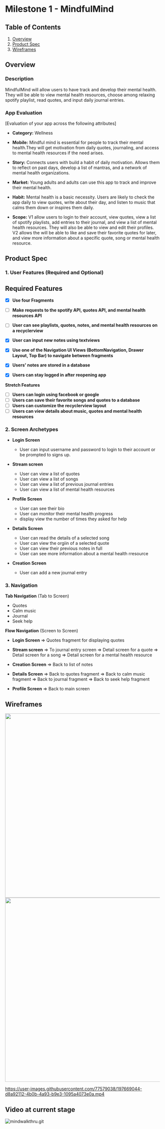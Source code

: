 # Milestone 1 - MindfulMind

## Table of Contents

1. [Overview](#Overview)
1. [Product Spec](#Product-Spec)
1. [Wireframes](#Wireframes)

## Overview

### Description

MindfulMind will allow users to have track and develop their mental health. They will be able to view mental health resources, choose among relaxing spotify playlist, read quotes, and input daily journal entries. 



### App Evaluation

[Evaluation of your app across the following attributes]
- **Category:** Wellness
- **Mobile:** Mindful mind is essential for people to track their mental health.They will get motivation from daily quotes, journaling, and access to mental health resources if the need arises.

- **Story:** Connects users with build a habit of daily motivation. Allows them to reflect on past days, develop a list of mantras, and a network of mental health organizations.


- **Market:** Young adults and adults can use this app to track and improve their mental health. 


- **Habit:** Mental health is a basic necessity. Users are likely to check the app daily to view quotes, write about their day, and listen to music that calms them down or inspires them daily. 


- **Scope:** V1 allow users to login to their account, view quotes, view a list of spotify playlists, add entries to their journal, and view a list of mental health resources. They will also be able to view and edit their profiles.  V2 allows the will be able to like and save their favorite quotes for later, and view more information about a specific quote, song or mental health resource. 


## Product Spec

### 1. User Features (Required and Optional)

## Required Features

- [x] **Use four Fragments**

- [ ] **Make requests to the spotify API, quotes API, and mental health resources API**

- [ ] **User can see playlists, quotes, notes, and mental health resources on a recyclerview**

- [x] **User can input new notes using textviews**

- [x] **Use one of the Navigation UI Views (BottomNavigation, Drawer Layout, Top Bar) to navigate between fragments**

- [x] **Users' notes are stored in a database**

- [x] **Users can stay logged in after reopening app**

**Stretch Features**

- [ ] **Users can login using facebook or google**
- [ ] **Users can save their favorite songs and quotes to a database**
- [ ] **Users can customize the recyclerview layout**
- [ ] **Users can view details about music, quotes and mental health resources**

### 2. Screen Archetypes

- **Login Screen**
  - User can input username and password to login to their account or be prompted to  signs up.
  
- **Stream screen** 
    
  - User can view a list of quotes
  - User can view a list of songs
  - User can view a list of previous journal entries
  - User can view a list of mental health resources

- **Profile Screen**
  - User can see their bio
  - User can monitor their mental health progress
  - display view the number of times they asked for help



- **Details Screen**
  - User can read the details of a selected song
  - User can view the  orgiin of a selected quote 
  - User can view their previous notes in full 
  - User can see more information about a mental health rresource

- **Creation Screen**
    - User can add a new journal entry

### 3. Navigation

**Tab Navigation** (Tab to Screen)
- Quotes
- Calm music 
- Journal 
- Seek help


**Flow Navigation** (Screen to Screen)

- **Login Screen**
    => Quotes fragment for displaying quotes
    
    
- **Stream screen** 
  => To journal entry screen
  => Detail screen for a quote
  => Detail screen for a song
  => Detail screen for a mental health resource
    
- **Creation Screen**
    => Back to list of notes
    
    
- **Details Screen**
  => Back to quotes fragment
  => Back to calm music fragment
  => Back to journal fragment
  => Back to seek help fragment

- **Profile Screen**
  => Back to main screen

## Wireframes

<img src="https://i.imgur.com/iC4IXc4.png" width=600>
<img src="https://i.imgur.com/NnUYuCL.png" width=600>


https://user-images.githubusercontent.com/77579038/197669044-d8a92112-4b0b-4a93-b9e3-1095a4073e0a.mp4

## Video at current stage

![mindwalkthru.git](https://github.com/AndroidGrp9Codepath/MindfulMind/blob/main/mindfulmindWalkthru.gif)
